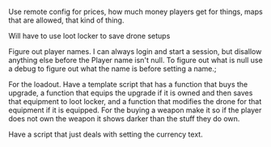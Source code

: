 Use remote config for prices, how much money players get for things, maps that are allowed, that kind of thing.

Will have to use loot locker to save drone setups

Figure out player names. I can always login and start a session, but disallow anything else before the Player name isn't null. To figure out what is null use a debug to figure out what the name is before setting a name.;

For the loadout. Have a template script that has a function that buys the upgrade, a function that equips the upgrade if it is owned and then saves that equipment to loot locker, and a function that modifies the drone for that equipment if it is equipped. For the buying a weapon make it so if the player does not own the weapon it shows darker than the stuff they do own. 

Have a script that just deals with setting the currency text.